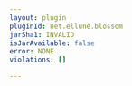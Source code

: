 ```yaml
---
layout: plugin
pluginId: net.ellune.blossom
jarSha1: INVALID
isJarAvailable: false
error: NONE
violations: []

---
```

